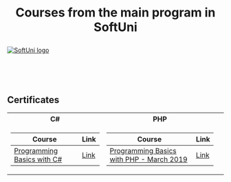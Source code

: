 # <p align="center"> Courses from the main program in SoftUni <p>

<a href="https://softuni.bg/trainings/courses" rel="Courses">  ![SoftUni logo][logo] </a>

[logo]: http://innovationstarterbox.bg/wp-content/uploads/2016/05/Softuni_logo_trasparent.png "Logo Title Text 2"

<br/>
<br/>
<br/>

<h2> Certificates </h2>

<table>

<tr>
  <th> C# </th>
  <th> PHP </th>
</tr>

<tr>
<td>

|**Course**|**Link**| 
|---|---|
|<a href="https://softuni.bg/trainings/1464/programming-basics-for-students-october-2016" > Programming Basics with C# </a>   | <a href="https://softuni.bg/certificates/details/16490/62f31c9a"> Link</a> |


<td>

|**Course**|**Link**| 
|---|---|
|<a href="https://softuni.bg/trainings/2300/programming-basics-with-php-march-2019"> Programming Basics with PHP - March 2019 </a>| <a href="https://softuni.bg/certificates/details/66240/473b9540"> Link</a> |

</td>

<td>

</tr>

</table>
